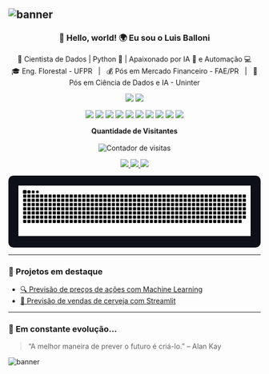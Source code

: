 ![banner](https://capsule-render.vercel.app/api?type=waving&height=200&color=gradient&section=header&reversal=false)
---
<h3 align="center">👋 Hello, world! 🌍 Eu sou o Luis Balloni</h3>

<p align="center">
  🧠 Cientista de Dados | Python 🐍 | Apaixonado por IA 🤖 e Automação 💻<br>
  🎓 Eng. Florestal - UFPR &nbsp;&nbsp;|&nbsp;&nbsp; 💰 Pós em Mercado Financeiro - FAE/PR &nbsp;&nbsp;|&nbsp;&nbsp; 🚀 Pós em Ciência de Dados e IA - Uninter
</p>

<!-- Cards -->
<!-- GitHub Stats -->

<p align="center">
  <img height="180em" src="https://github-readme-stats.vercel.app/api?username=Luishb85&show_icons=true&theme=github_dark&include_all_commits=true&count_private=true"/>
  <img height="180em" src="https://github-readme-stats.vercel.app/api/top-langs/?username=Luishb85&layout=compact&langs_count=10&theme=github_dark&exclude_repo=projetos-jupyter,notebooks-airbnb"/>
</p>




<!-- Icones -->


<p align="center">
  <!-- Python stack -->
  <img src="https://img.shields.io/badge/Python-3776AB?style=for-the-badge&logo=python&logoColor=white"/>
  <img src="https://img.shields.io/badge/Pandas-150458?style=for-the-badge&logo=pandas&logoColor=white"/>
  <img src="https://img.shields.io/badge/Scikit--Learn-F7931E?style=for-the-badge&logo=scikit-learn&logoColor=white"/>
  <img src="https://img.shields.io/badge/Streamlit-FF4B4B?style=for-the-badge&logo=streamlit&logoColor=white"/>

  <!-- Automação -->
  <img src="https://img.shields.io/badge/Selenium-43B02A?style=for-the-badge&logo=selenium&logoColor=white"/>
  <img src="https://img.shields.io/badge/pyautogui-3776AB?style=for-the-badge&logo=python&logoColor=white"/>
  <img src="https://img.shields.io/badge/VBA-185ABD?style=for-the-badge&logo=microsoft-excel&logoColor=white"/>

  <!-- Dados e visualização -->
  <img src="https://img.shields.io/badge/PowerBI-F2C811?style=for-the-badge&logo=powerbi&logoColor=black"/>
  <img src="https://img.shields.io/badge/SQL-4479A1?style=for-the-badge&logo=mysql&logoColor=white"/>

  <!-- Versionamento -->
  <img src="https://img.shields.io/badge/GitHub-000000?style=for-the-badge&logo=github&logoColor=white"/>
</p>


<!-- Contador -->

<p align="center">
  <b> Quantidade de Visitantes </b><br><br>
  <img src="https://profile-counter.glitch.me/Luishb85/count.svg" alt="Contador de visitas"/>
</p>

<!-- Redes Sociais -->

<p align="center">
  <a href="https://www.linkedin.com/in/luishenriqueballoni" target="_blank">
    <img src="https://img.shields.io/badge/LinkedIn-blue?style=for-the-badge&logo=linkedin&logoColor=white"/>
  </a>
  <a href="mailto:luisballoni1985@gmail.com">
    <img src="https://img.shields.io/badge/E--mail-D14836?style=for-the-badge&logo=gmail&logoColor=white"/>
  </a>
  <a href="https://luishb85.github.io/">
    <img src="https://img.shields.io/badge/Portfólio-000?style=for-the-badge&logo=vercel&logoColor=white"/>
  </a>
</p>


<!-- Snake Game em fundo escuro -->
<p align="center" style="background-color:#0D1117; padding:20px; border-radius:10px;">
  <img src="https://raw.githubusercontent.com/Platane/snk/output/github-contribution-grid-snake.svg?user=Luishb85" alt="snake game"/>
</p>

---

### 🚀 Projetos em destaque

- [🔍 Previsão de preços de ações com Machine Learning](https://github.com/Luishb85)
- [🍻 Previsão de vendas de cerveja com Streamlit](https://github.com/Luishb85)

---

### 🧠 Em constante evolução...

> “A melhor maneira de prever o futuro é criá-lo.” – Alan Kay




![banner](https://capsule-render.vercel.app/api?type=waving&height=200&color=gradient&section=footer&reversal=false)



